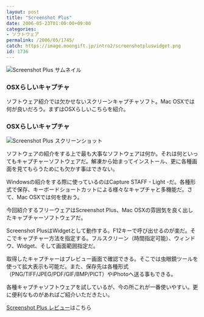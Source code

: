 ```yaml
---
layout: post
title: "Screenshot Plus"
date: 2006-05-23T01:00:00+09:00
categories:
- ソフトウェア
permalink: /2006/05/1745/
catch: https://image.moongift.jp/intro2/screenshotpluswidget.png
id: 1736
---
```

 ![Screenshot Plus サムネイル](https://image.moongift.jp/intro2/screenshotpluswidget.t.png "Screenshot Plus サムネイル")
  

### OSXらしいキャプチャ
  
ソフトウェア紹介では欠かせないスクリーンキャプチャソフト。Mac OSXでは何が良いだろう。まずはOSXらしいこちらを紹介。  
<!--more-->  

### OSXらしいキャプチャ
  

![Screenshot Plus スクリーンショット](https://image.moongift.jp/intro2/screenshotpluswidget.png "Screenshot Plus スクリーンショット")

  

ソフトウェアの紹介をする上で最も大事なソフトウェアは何か。それは何といってもキャプチャーソフトウェアだ。解凍から始まってインストール、更に各種画面を見てもらうためにも欠かす事はできない。

  

Windowsの紹介をする際に使っているのはCapture STAFF - Light -だ。各種形式で保存、キーボードショートカットによる様々なキャプチャと多機能だ。さて、Mac OSXでは何を使おう。

  

今回紹介するフリーウェアはScreenshot Plus、Mac OSXの雰囲気を良く出したキャプチャーソフトウェアだ。

  

Screenshot PlusはWidgetとして動作する。F12キーで呼び出せるのが楽だ。そこでキャプチャー方法を指定する。フルスクリーン（時間指定可能）、ウィンドウ、Widget、そして画面範囲指定だ。

  

取得したキャプチャーはプレビュー画面で確認できる。そこでは虫眼鏡ツールを使って拡大表示も可能だ。また、保存先は各種形式（PNG/TIFF/JPEG/PDF/GIF/BMP/PICT）やiPhotoへ送る事もできる。

  

各種キャプチャソフトウェアを試しているが、今の所これが一番使いやすい。更に便利なものがあればご紹介いただきたい。

  

[Screenshot Plus レビュー](http://oss.moongift.jp/review/i-1746.html)はこちら

